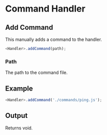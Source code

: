 # Command Handler
## Add Command
This manually adds a command to the handler.
```js
<Handler>.addCommand(path);
```
### Path
The path to the command file.

## Example
```js
<Handler>.addCommand('./commands/ping.js');
```

## Output
Returns void.